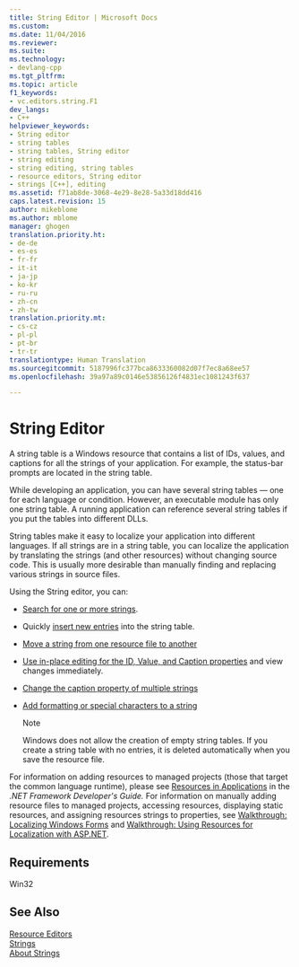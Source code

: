 ```yaml
---
title: String Editor | Microsoft Docs
ms.custom: 
ms.date: 11/04/2016
ms.reviewer: 
ms.suite: 
ms.technology:
- devlang-cpp
ms.tgt_pltfrm: 
ms.topic: article
f1_keywords:
- vc.editors.string.F1
dev_langs:
- C++
helpviewer_keywords:
- String editor
- string tables
- string tables, String editor
- string editing
- string editing, string tables
- resource editors, String editor
- strings [C++], editing
ms.assetid: f71ab8de-3068-4e29-8e28-5a33d18dd416
caps.latest.revision: 15
author: mikeblome
ms.author: mblome
manager: ghogen
translation.priority.ht:
- de-de
- es-es
- fr-fr
- it-it
- ja-jp
- ko-kr
- ru-ru
- zh-cn
- zh-tw
translation.priority.mt:
- cs-cz
- pl-pl
- pt-br
- tr-tr
translationtype: Human Translation
ms.sourcegitcommit: 5187996fc377bca8633360082d07f7ec8a68ee57
ms.openlocfilehash: 39a97a89c0146e53856126f4831ec1081243f637

---
```

# String Editor
A string table is a Windows resource that contains a list of IDs, values, and captions for all the strings of your application. For example, the status-bar prompts are located in the string table.  
  
 While developing an application, you can have several string tables — one for each language or condition. However, an executable module has only one string table. A running application can reference several string tables if you put the tables into different DLLs.  
  
 String tables make it easy to localize your application into different languages. If all strings are in a string table, you can localize the application by translating the strings (and other resources) without changing source code. This is usually more desirable than manually finding and replacing various strings in source files.  
  
 Using the String editor, you can:  
  
-   [Search for one or more strings](../mfc/finding-a-string.md).  
  
-   Quickly [insert new entries](../mfc/adding-or-deleting-a-string.md) into the string table.  
  
-   [Move a string from one resource file to another](../mfc/moving-a-string-from-one-resource-file-to-another.md)  
  
-   [Use in-place editing for the ID, Value, and Caption properties](../mfc/changing-the-properties-of-a-string.md) and view changes immediately.  
  
-   [Change the caption property of multiple strings](../mfc/changing-the-caption-property-of-multiple-strings.md)  
  
-   [Add formatting or special characters to a string](../mfc/adding-formatting-or-special-characters-to-a-string.md)  
  
    > [!NOTE]
    >  Windows does not allow the creation of empty string tables. If you create a string table with no entries, it is deleted automatically when you save the resource file.  
  
 For information on adding resources to managed projects (those that target the common language runtime), please see [Resources in Applications](http://msdn.microsoft.com/library/8ad495d4-2941-40cf-bf64-e82e85825890) in the *.NET Framework Developer's Guide.* For information on manually adding resource files to managed projects, accessing resources, displaying static resources, and assigning resources strings to properties, see [Walkthrough: Localizing Windows Forms](http://msdn.microsoft.com/en-us/9a96220d-a19b-4de0-9f48-01e5d82679e5) and [Walkthrough: Using Resources for Localization with ASP.NET](http://msdn.microsoft.com/library/bb4e5b44-e2b0-48ab-bbe9-609fb33900b6).  
  
## Requirements  
 Win32  
  
## See Also  
 [Resource Editors](../mfc/resource-editors.md)   
 [Strings](http://msdn.microsoft.com/library/windows/desktop/ms646979.aspx)   
 [About Strings](http://msdn.microsoft.com/library/windows/desktop/ms647465.aspx)




<!--HONumber=Jan17_HO1-->



